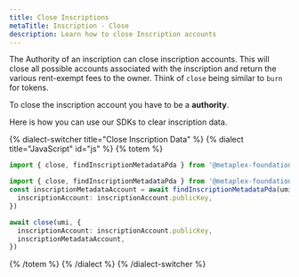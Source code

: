```yaml
---
title: Close Inscriptions
metaTitle: Inscription - Close
description: Learn how to close Inscription accounts
---
```


The Authority of an inscription can close inscription accounts. This will close all possible accounts associated with the inscription and return the various rent-exempt fees to the owner. Think of `close` being similar to `burn` for tokens.

To close the inscription account you have to be a **authority**.

Here is how you can use our SDKs to clear inscription data.

{% dialect-switcher title="Close Inscription Data" %}
{% dialect title="JavaScript" id="js" %}
{% totem %}

```ts
import { close, findInscriptionMetadataPda } from '@metaplex-foundation/mpl-inscription';

import { close, findInscriptionMetadataPda } from '@metaplex-foundation/mpl-inscription'
const inscriptionMetadataAccount = await findInscriptionMetadataPda(umi, {
  inscriptionAccount: inscriptionAccount.publicKey,
})

await close(umi, {
  inscriptionAccount: inscriptionAccount.publicKey,
  inscriptionMetadataAccount,
})
```
{% /totem %}
{% /dialect %}
{% /dialect-switcher %}